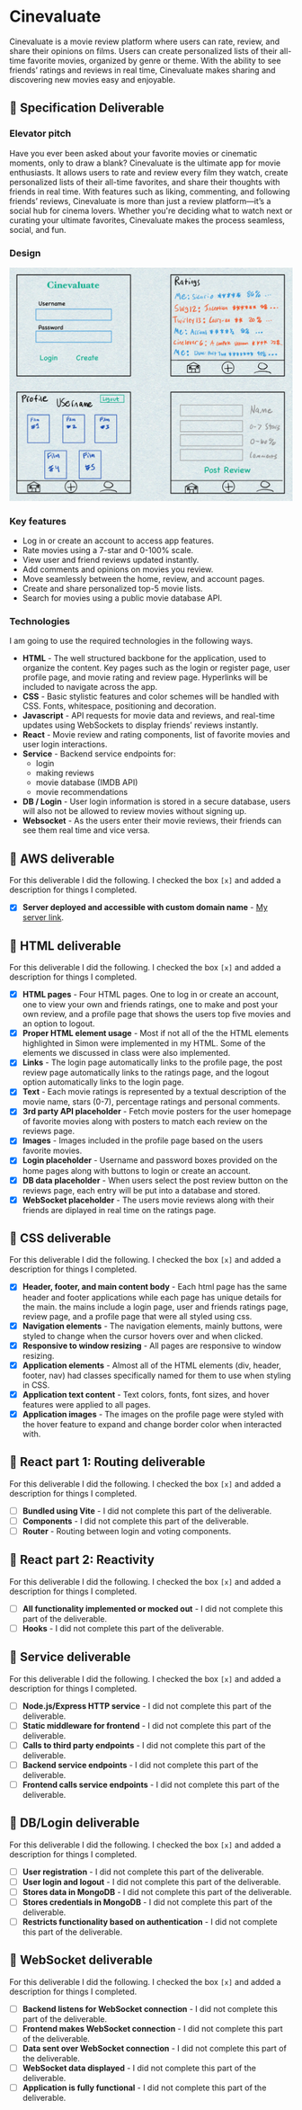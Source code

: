 # Cinevaluate


Cinevaluate is a movie review platform where users can rate, review, and share their opinions on films. Users can create personalized lists of their all-time favorite movies, organized by genre or theme. With the ability to see friends’ ratings and reviews in real time, Cinevaluate makes sharing and discovering new movies easy and enjoyable.


## 🚀 Specification Deliverable


### Elevator pitch
Have you ever been asked about your favorite movies or cinematic moments, only to draw a blank? Cinevaluate is the ultimate app for movie enthusiasts. It allows users to rate and review every film they watch, create personalized lists of their all-time favorites, and share their thoughts with friends in real time. With features such as liking, commenting, and following friends’ reviews, Cinevaluate is more than just a review platform—it’s a social hub for cinema lovers. Whether you're deciding what to watch next or curating your ultimate favorites, Cinevaluate makes the process seamless, social, and fun.


### Design

![Design image](final-design-drawing.jpg)


### Key features

- Log in or create an account to access app features.
- Rate movies using a 7-star and 0-100% scale.
- View user and friend reviews updated instantly.
- Add comments and opinions on movies you review.
- Move seamlessly between the home, review, and account pages.
- Create and share personalized top-5 movie lists.
- Search for movies using a public movie database API.


### Technologies

I am going to use the required technologies in the following ways.

- **HTML** - The well structured backbone for the application, used to organize the content. Key pages such as the login or register page, user profile page, and movie rating and review page. Hyperlinks will be included to navigate across the app.
- **CSS** - Basic stylistic features and color schemes will be handled with CSS. Fonts, whitespace, positioning and decoration.
- **Javascript** - API requests for movie data and reviews, and real-time updates using WebSockets to display friends’ reviews instantly.
- **React** - Movie review and rating components, list of favorite movies and user login interactions.
- **Service** - Backend service endpoints for:
    - login
    - making reviews
    - movie database (IMDB API)
    - movie recommendations
- **DB / Login** - User login information is stored in a secure database, users will also not be allowed to review movies without signing up. 
- **Websocket** - As the users enter their movie reviews, their friends can see them real time and vice versa. 

## 🚀 AWS deliverable

For this deliverable I did the following. I checked the box `[x]` and added a description for things I completed.

- [x] **Server deployed and accessible with custom domain name** - [My server link](https://bubba260webprogramming.click/).

## 🚀 HTML deliverable

For this deliverable I did the following. I checked the box `[x]` and added a description for things I completed.

- [x] **HTML pages** - Four HTML pages. One to log in or create an account, one to view your own and friends ratings, one to make and post your own review, and a profile page that shows the users top five movies and an option to logout. 
- [x] **Proper HTML element usage** - Most if not all of the the HTML elements highlighted in Simon were implemented in my HTML. Some of the elements we discussed in class were also implemented.
- [x] **Links** - The login page automatically links to the profile page, the post review page automatically links to the ratings page, and the logout option automatically links to the login page.
- [x] **Text** -  Each movie ratings is represented by a textual description of the movie name, stars (0-7), percentage ratings and personal comments.
- [x] **3rd party API placeholder** - Fetch movie posters for the user homepage of favorite movies along with posters to match each review on the reviews page.
- [x] **Images** - Images included in the profile page based on the users favorite movies.
- [x] **Login placeholder** - Username and password boxes provided on the home pages along with buttons to login or create an account. 
- [x] **DB data placeholder** - When users select the post review button on the reviews page, each entry will be put into a database and stored.
- [x] **WebSocket placeholder** - The users movie reviews along with their friends are diplayed in real time on the ratings page. 

## 🚀 CSS deliverable

For this deliverable I did the following. I checked the box `[x]` and added a description for things I completed.

- [x] **Header, footer, and main content body** - Each html page has the same header and footer applications while each page has unique details for the main. the mains include a login page, user and friends ratings page, review page, and a profile page that were all styled using css.
- [x] **Navigation elements** - The navigation elements, mainly buttons, were styled to change when the cursor hovers over and when clicked.
- [x] **Responsive to window resizing** - All pages are responsive to window resizing.
- [x] **Application elements** - Almost all of the HTML elements (div, header, footer, nav) had classes specifically named for them to use when styling in CSS.
- [x] **Application text content** - Text colors, fonts, font sizes, and hover features were applied to all pages.
- [x] **Application images** - The images on the profile page were styled with the hover feature to expand and change border color when interacted with.

## 🚀 React part 1: Routing deliverable

For this deliverable I did the following. I checked the box `[x]` and added a description for things I completed.

- [ ] **Bundled using Vite** - I did not complete this part of the deliverable.
- [ ] **Components** - I did not complete this part of the deliverable.
- [ ] **Router** - Routing between login and voting components.

## 🚀 React part 2: Reactivity

For this deliverable I did the following. I checked the box `[x]` and added a description for things I completed.

- [ ] **All functionality implemented or mocked out** - I did not complete this part of the deliverable.
- [ ] **Hooks** - I did not complete this part of the deliverable.

## 🚀 Service deliverable

For this deliverable I did the following. I checked the box `[x]` and added a description for things I completed.

- [ ] **Node.js/Express HTTP service** - I did not complete this part of the deliverable.
- [ ] **Static middleware for frontend** - I did not complete this part of the deliverable.
- [ ] **Calls to third party endpoints** - I did not complete this part of the deliverable.
- [ ] **Backend service endpoints** - I did not complete this part of the deliverable.
- [ ] **Frontend calls service endpoints** - I did not complete this part of the deliverable.

## 🚀 DB/Login deliverable

For this deliverable I did the following. I checked the box `[x]` and added a description for things I completed.

- [ ] **User registration** - I did not complete this part of the deliverable.
- [ ] **User login and logout** - I did not complete this part of the deliverable.
- [ ] **Stores data in MongoDB** - I did not complete this part of the deliverable.
- [ ] **Stores credentials in MongoDB** - I did not complete this part of the deliverable.
- [ ] **Restricts functionality based on authentication** - I did not complete this part of the deliverable.

## 🚀 WebSocket deliverable

For this deliverable I did the following. I checked the box `[x]` and added a description for things I completed.

- [ ] **Backend listens for WebSocket connection** - I did not complete this part of the deliverable.
- [ ] **Frontend makes WebSocket connection** - I did not complete this part of the deliverable.
- [ ] **Data sent over WebSocket connection** - I did not complete this part of the deliverable.
- [ ] **WebSocket data displayed** - I did not complete this part of the deliverable.
- [ ] **Application is fully functional** - I did not complete this part of the deliverable.
